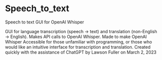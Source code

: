 # Speech_to_text
 Speech to text GUI for OpenAI Whisper

GUI for language transcription (speech -> text) and translation (non-English -> English). Makes API calls to OpenAI Whisper.
Made to make OpenAI Whisper Accessible for those unfamiliar with programming, or those who would like an intuitive interface for transcription and translation.
Created quickly with the assistance of ChatGPT by Lawson Fuller on March 2, 2023
